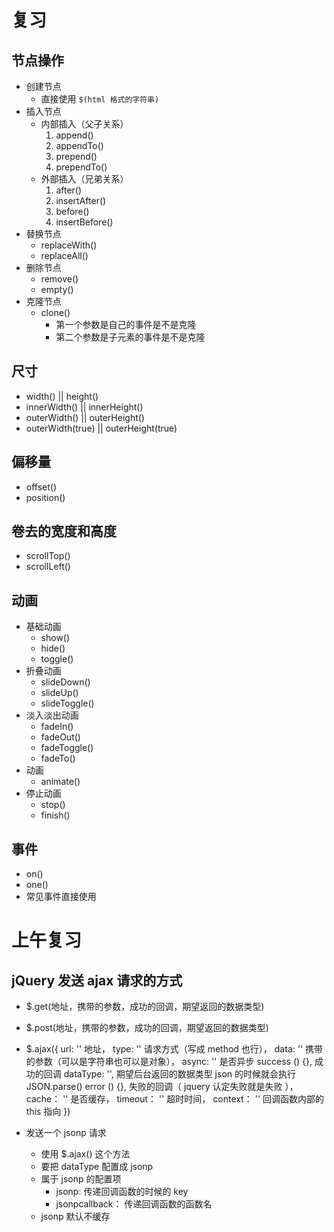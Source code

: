 # 复习

## 节点操作

- 创建节点
  + 直接使用 `$(html 格式的字符串)`
- 插入节点
  + 内部插入（父子关系）
    1. append()
    2. appendTo()
    3. prepend()
    4. prependTo()
  + 外部插入（兄弟关系）
    1. after()
    2. insertAfter()
    3. before()
    4. insertBefore()
- 替换节点
  + replaceWith()
  + replaceAll()
- 删除节点
  + remove()
  + empty()
- 克隆节点
  + clone()
    + 第一个参数是自己的事件是不是克隆
    + 第二个参数是子元素的事件是不是克隆

## 尺寸

- width() || height()
- innerWidth() || innerHeight()
- outerWidth() || outerHeight()
- outerWidth(true) || outerHeight(true)

## 偏移量

- offset()
- position()

## 卷去的宽度和高度

- scrollTop()
- scrollLeft()

## 动画

- 基础动画
  + show()
  + hide()
  + toggle()
- 折叠动画
  + slideDown()
  + slideUp()
  + slideToggle()
- 淡入淡出动画
  + fadeIn()
  + fadeOut()
  + fadeToggle()
  + fadeTo()
- 动画
  + animate()
- 停止动画
  + stop()
  + finish()

## 事件

- on()
- one()
- 常见事件直接使用

# 上午复习

## jQuery 发送 ajax 请求的方式

- $.get(地址，携带的参数，成功的回调，期望返回的数据类型)
- $.post(地址，携带的参数，成功的回调，期望返回的数据类型)
- $.ajax({
  url: '' 地址，
  type: '' 请求方式（写成 method 也行），
  data: '' 携带的参数（可以是字符串也可以是对象），
  async: '' 是否异步
  success () {}, 成功的回调
  dataType: '', 期望后台返回的数据类型 json 的时候就会执行 JSON.parse()
  error () {}, 失败的回调（ jquery 认定失败就是失败 ），
  cache： '' 是否缓存，
  timeout： '' 超时时间，
  context： '' 回调函数内部的 this 指向
})

- 发送一个 jsonp 请求
  + 使用 $.ajax() 这个方法
  + 要把 dataType 配置成 jsonp
  + 属于 jsonp 的配置项
    + jsonp: 传递回调函数的时候的 key
    + jsonpcallback： 传递回调函数的函数名
  + jsonp 默认不缓存
